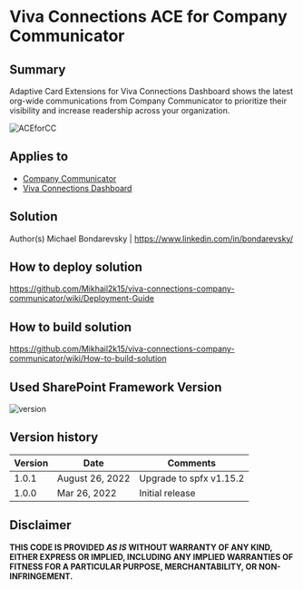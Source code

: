 # Viva Connections ACE for Company Communicator

## Summary

Adaptive Card Extensions for Viva Connections Dashboard shows the latest org-wide communications from Company Communicator to prioritize their visibility and increase readership across your organization. 

![ACEforCC](https://user-images.githubusercontent.com/11201670/160255163-9a0f4669-3cc1-4a6e-b713-027595fbe517.png)

## Applies to

- [Company Communicator](https://github.com/OfficeDev/microsoft-teams-apps-company-communicator)
- [Viva Connections Dashboard](https://docs.microsoft.com/en-us/viva/connections/create-dashboard)

## Solution

Author(s)
Michael Bondarevsky | https://www.linkedin.com/in/bondarevsky/

## How to deploy solution

https://github.com/Mikhail2k15/viva-connections-company-communicator/wiki/Deployment-Guide

## How to build solution

https://github.com/Mikhail2k15/viva-connections-company-communicator/wiki/How-to-build-solution


## Used SharePoint Framework Version

![version](https://img.shields.io/badge/version-1.15.2-green.svg)

## Version history

| Version | Date            | Comments                |
| ------- | --------------- | ----------------------- |
| 1.0.1   | August 26, 2022 | Upgrade to spfx v1.15.2 |
| 1.0.0   | Mar 26, 2022    | Initial release         |

## Disclaimer

**THIS CODE IS PROVIDED _AS IS_ WITHOUT WARRANTY OF ANY KIND, EITHER EXPRESS OR IMPLIED, INCLUDING ANY IMPLIED WARRANTIES OF FITNESS FOR A PARTICULAR PURPOSE, MERCHANTABILITY, OR NON-INFRINGEMENT.**
